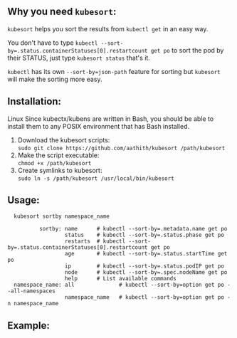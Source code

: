 ## Why you need `kubesort`:
`kubesort` helps you sort the results from `kubectl get` in an easy way.

You don't have to type `kubectl --sort-by=.status.containerStatuses[0].restartcount get po` to sort the pod by their STATUS, just type `kubesort status` that's it.

`kubectl` has its own `--sort-by=json-path` feature for sorting but `kubesort` will make the sorting more easy.
## Installation:
Linux
Since kubectx/kubens are written in Bash, you should be able to install them to any POSIX environment that has Bash installed.

1) Download the kubesort scripts:<br>
   `sudo git clone https://github.com/aathith/kubesort /path/kubesort`
2) Make the script executable:<br>
   `chmod +x /path/kubesort`
3) Create symlinks to kubesort:<br>
   `sudo ln -s /path/kubesort /usr/local/bin/kubesort`
   
## Usage:
```
  kubesort sortby namespace_name
 
          sortby: name      # kubectl --sort-by=.metadata.name get po
                  status    # kubectl --sort-by=.status.phase get po
                  restarts  # kubectl --sort-by=.status.containerStatuses[0].restartcount get po
                  age       # kubectl --sort-by=.status.startTime get po
                  ip        # kubectl --sort-by=.status.podIP get po
                  node      # kubectl --sort-by=.spec.nodeName get po
                  help      # List available commands
  namespace_name: all              # kubectl --sort-by=option get po --all-namespaces
                  namespace_name   # kubectl --sort-by=option get po -n namespace_name
```
## Example:
